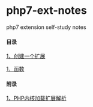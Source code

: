 # php7-ext-notes
php7 extension self-study notes

#### 目录

[1，创建一个扩展](./create_ext.md)

[1，函数](./function.md)


#### 附录

[1，PHP内核加载扩展解析](./001.md)

